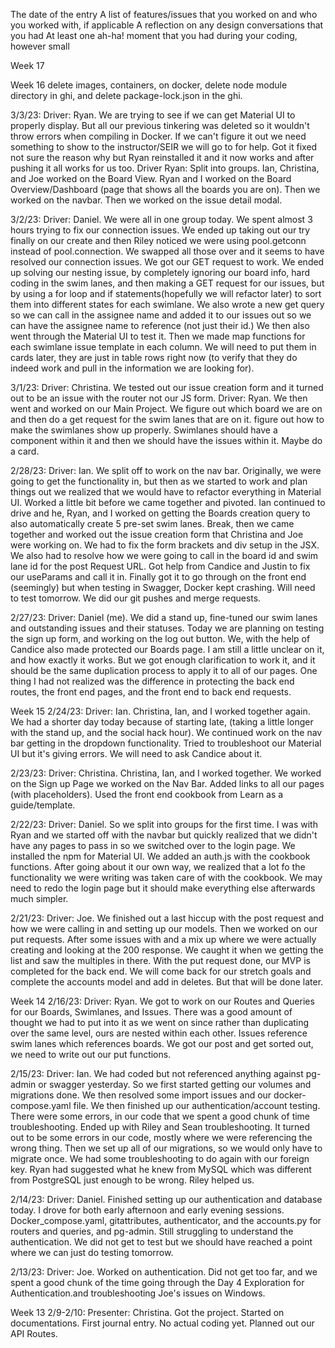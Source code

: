 The date of the entry
A list of features/issues that you worked on and who you worked with, if applicable
A reflection on any design conversations that you had
At least one ah-ha! moment that you had during your coding, however small

Week 17

Week 16
delete images, containers, on docker, delete node module directory in ghi, and delete package-lock.json in the ghi.

3/3/23: Driver: Ryan. We are trying to see if we can get Material UI to properly display. But all our previous tinkering was deleted so it wouldn't throw errors when compiling in Docker. If we can't figure it out we need something to show to the instructor/SEIR we will go to for help. Got it fixed not sure the reason why but Ryan reinstalled it and it now works and after pushing it all works for us too.
Driver Ryan: Split into groups. Ian, Christina, and Joe worked on the Board View. Ryan and I worked on the Board Overview/Dashboard (page that shows all the boards you are on). Then we worked on the navbar. Then we worked on the issue detail modal.

3/2/23: Driver: Daniel. We were all in one group today. We spent almost 3 hours trying to fix our connection issues. We ended up taking out our try finally on our create and then Riley noticed we were using pool.getconn instead of pool.connection. We swapped all those over and it seems to have resolved our connection issues. We got our GET request to work. We ended up solving our nesting issue, by completely ignoring our board info, hard coding in the swim lanes, and then making a GET request for our issues, but by using a for loop and if statements(hopefully we will refactor later) to sort them into different states for each swimlane. We also wrote a new get query so we can call in the assignee name and added it to our issues out so we can have the assignee name to reference (not just their id.) We then also went through the Material UI to test it. Then we made map functions for each swimlane issue template in each column. We will need to put them in cards later, they are just in table rows right now (to verify that they do indeed work and pull in the information we are looking for).

3/1/23: Driver: Christina. We tested out our issue creation form and it turned out to be an issue with the router not our JS form.
Driver: Ryan. We then went and worked on our Main Project. We
figure out which board we are on and then do a get request for the swim lanes that are on it.
figure out how to make the swimlanes show up properly. Swimlanes should have a component within it and then we should have the issues within it. Maybe do a card.

2/28/23: Driver: Ian. We split off to work on the nav bar. Originally, we were going to get the functionality in, but then as we started to work and plan things out we realized that we would have to refactor everything in Material UI. Worked a little bit before we came together and pivoted. Ian continued to drive and he, Ryan, and I worked on getting the Boards creation query to also automatically create 5 pre-set swim lanes. Break, then we came together and worked out the issue creation form that Christina and Joe were working on. We had to fix the form brackets and div setup in the JSX. We also had to resolve how we were going to call in the board id and swim lane id for the post Request URL. Got help from Candice and Justin to fix our useParams and call it in. Finally got it to go through on the front end (seemingly) but when testing in Swagger, Docker kept crashing. Will need to test tomorrow. We did our git pushes and merge requests.

2/27/23: Driver: Daniel (me). We did a stand up, fine-tuned our swim lanes and outstanding issues and their statuses. Today we are planning on testing the sign up form, and working on the log out button. We, with the help of Candice also made protected our Boards page. I am still a little unclear on it, and how exactly it works. But we got enough clarification to work it, and it should be the same duplication process to apply it to all of our pages. One thing I had not realized was the difference in protecting the back end routes, the front end pages, and the front end to back end requests.

Week 15
2/24/23: Driver: Ian. Christina, Ian, and I worked together again. We had a shorter day today because of starting late, (taking a little longer with the stand up, and the social hack hour). We continued work on the nav bar getting in the dropdown functionality. Tried to troubleshoot our Material UI but it's giving errors. We will need to ask Candice about it.

2/23/23: Driver: Christina. Christina, Ian, and I worked together. We worked on the Sign up Page we worked on the Nav Bar. Added links to all our pages (with placeholders). Used the front end cookbook from Learn as a guide/template.

2/22/23: Driver: Daniel. So we split into groups for the first time. I was with Ryan and we started off with the navbar but quickly realized that we didn't have any pages to pass in so we switched over to the login page. We installed the npm for Material UI. We added an auth.js with the cookbook functions. After going about it our own way, we realized that a lot fo the functionality we were writing was taken care of with the cookbook. We may need to redo the login page but it should make everything else afterwards much simpler.

2/21/23: Driver: Joe. We finished out a last hiccup with the post request and how we were calling in and setting up our models. Then we worked on our put requests. After some issues with and a mix up where we were actually creating and looking at the 200 response. We caught it when we getting the list and saw the multiples in there. With the put request done, our MVP is completed for the back end. We will come back for our stretch goals and complete the accounts model and add in deletes. But that will be done later.

Week 14
2/16/23: Driver: Ryan. We got to work on our Routes and Queries for our Boards, Swimlanes, and Issues. There was a good amount of thought we had to put into it as we went on since rather than duplicating over the same level, ours are nested within each other. Issues reference swim lanes which references boards. We got our post and get sorted out, we need to write out our put functions.

2/15/23: Driver: Ian. We had coded but not referenced anything against pg-admin or swagger yesterday. So we first started getting our volumes and migrations done. We then resolved some import issues and our docker-compose.yaml file. We then finished up our authentication/account testing. There were some errors, in our code that we spent a good chunk of time troubleshooting. Ended up with Riley and Sean troubleshooting. It turned out to be some errors in our code, mostly where we were referencing the wrong thing. Then we set up all of our migrations, so we would only have to migrate once. We had some troubleshooting to do again with our foreign key. Ryan had suggested what he knew from MySQL which was different from PostgreSQL just enough to be wrong. Riley helped us.

2/14/23: Driver: Daniel. Finished setting up our authentication and database today. I drove for both early afternoon and early evening sessions. Docker_compose.yaml, gitattributes, authenticator, and the accounts.py for routers and queries, and pg-admin. Still struggling to understand the authentication. We did not get to test but we should have reached a point where we can just do testing tomorrow.

2/13/23: Driver: Joe. Worked on authentication. Did not get too far, and we spent a good chunk of the time going through the Day 4 Exploration for Authentication.and troubleshooting Joe's issues on Windows.

Week 13
2/9-2/10: Presenter: Christina. Got the project. Started on documentations. First journal entry. No actual coding yet. Planned out our API Routes.
